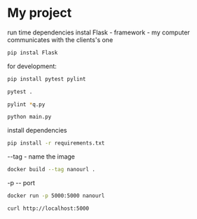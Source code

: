 # My project

run time dependencies instal Flask - framework - my computer communicates with the clients's one 
```sh
pip instal Flask 
```

for development:
```sh
pip install pytest pylint
```

```sh
pytest .
```

```sh
pylint *q.py
```

```sh
python main.py
```

install dependencies
```sh
pip install -r requirements.txt 
```

--tag - name the image
```sh
docker build --tag nanourl . 
```
-p -- port
```sh
docker run -p 5000:5000 nanourl 
```

```sh
curl http://localhost:5000 
```

